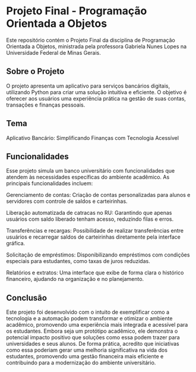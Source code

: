 # Projeto Final - Programação Orientada a Objetos

Este repositório contém o Projeto Final da disciplina de Programação Orientada a Objetos, ministrada pela professora Gabriela Nunes Lopes na Universidade Federal de Minas Gerais.

## Sobre o Projeto

O projeto apresenta um aplicativo para serviços bancários digitais, utilizando Python para criar uma solução intuitiva e eficiente. O objetivo é oferecer aos usuários uma experiência prática na gestão de suas contas, transações e finanças pessoais.

## Tema

Aplicativo Bancário: Simplificando Finanças com Tecnologia Acessível

## Funcionalidades

Esse projeto simula um banco universitário com funcionalidades que atendem às necessidades específicas do ambiente acadêmico. As principais funcionalidades incluem:

Gerenciamento de contas:
Criação de contas personalizadas para alunos e servidores com controle de saldos e carteirinhas.

Liberação automatizada de catracas no RU:
Garantindo que apenas usuários com saldo liberado tenham acesso, reduzindo filas e erros.

Transferências e recargas:
Possibilidade de realizar transferências entre usuários e recarregar saldos de carteirinhas diretamente pela interface gráfica.

Solicitação de empréstimos:
Disponibilizando empréstimos com condições especiais para estudantes, como taxas de juros reduzidas.

Relatórios e extratos:
Uma interface que exibe de forma clara o histórico financeiro, ajudando na organização e no planejamento.

## Conclusão

Este projeto foi desenvolvido com o intuito de exemplificar como a tecnologia e a automação podem transformar e otimizar o ambiente acadêmico, promovendo uma experiência mais integrada e acessível para os estudantes. Embora seja um protótipo acadêmico, ele demonstra o potencial impacto positivo que soluções como essa podem trazer para universidades e seus alunos. De forma prática, acredito que iniciativas como essa poderiam gerar uma melhoria significativa na vida dos estudantes, promovendo uma gestão financeira mais eficiente e contribuindo para a modernização do ambiente universitário.

